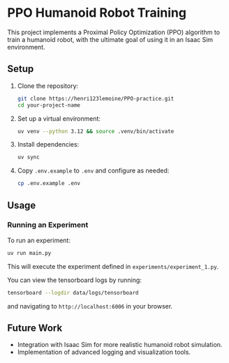 # PPO Humanoid Robot Training

This project implements a Proximal Policy Optimization (PPO) algorithm to train a humanoid robot, with the ultimate goal of using it in an Isaac Sim environment.

## Setup

1. Clone the repository:
   ```bash
   git clone https://henri123lemoine/PPO-practice.git
   cd your-project-name
   ```

2. Set up a virtual environment:
   ```bash
   uv venv --python 3.12 && source .venv/bin/activate
   ```

3. Install dependencies:
   ```bash
   uv sync
   ```

4. Copy `.env.example` to `.env` and configure as needed:
   ```bash
   cp .env.example .env
   ```

## Usage

### Running an Experiment

To run an experiment:

```bash
uv run main.py
```

This will execute the experiment defined in `experiments/experiment_1.py`.

You can view the tensorboard logs by running:

```bash
tensorboard --logdir data/logs/tensorboard
```

and navigating to `http://localhost:6006` in your browser.

## Future Work

- Integration with Isaac Sim for more realistic humanoid robot simulation.
- Implementation of advanced logging and visualization tools.

